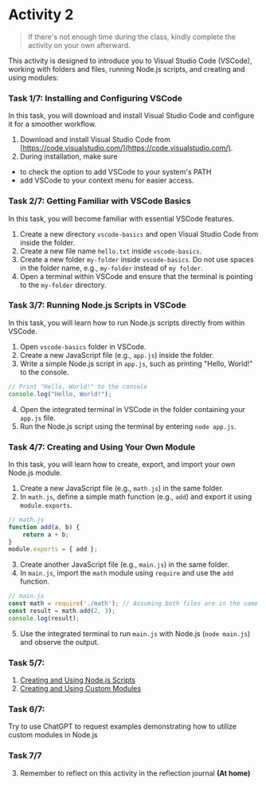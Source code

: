 # Activity 2

> If there's not enough time during the class, kindly complete the activity on your own afterward.


This activity is designed to introduce you to Visual Studio Code (VSCode), working with folders and files, running Node.js scripts, and creating and using modules:

### Task 1/7: Installing and Configuring VSCode

In this task, you will download and install Visual Studio Code and configure it for a smoother workflow.

1. Download and install Visual Studio Code from [https://code.visualstudio.com/](https://code.visualstudio.com/).
2. During installation, make sure 
  - to check the option to add VSCode to your system's PATH
  - add VSCode to your context menu for easier access.

### Task 2/7: Getting Familiar with VSCode Basics

In this task, you will become familiar with essential VSCode features.

1. Create a new directory `vscode-basics` and open Visual Studio Code from inside the folder.
2. Create a new file name `hello.txt` inside `vscode-basics`.
3. Create a new folder `my-folder` inside `vscode-basics`. Do not use spaces in the folder name, e.g., `my-folder` instead of `my folder`.
4. Open a terminal within VSCode and ensure that the terminal is pointing to the `my-folder` directory.

### Task 3/7: Running Node.js Scripts in VSCode

In this task, you will learn how to run Node.js scripts directly from within VSCode.

1. Open `vscode-basics` folder in VSCode.
2. Create a new JavaScript file (e.g., `app.js`) inside the folder.
3. Write a simple Node.js script in `app.js`, such as printing "Hello, World!" to the console.
```javascript
// Print "Hello, World!" to the console
console.log("Hello, World!");
```
4. Open the integrated terminal in VSCode in the folder containing your `app.js` file.
5. Run the Node.js script using the terminal by entering `node app.js`.

### Task 4/7: Creating and Using Your Own Module

In this task, you will learn how to create, export, and import your own Node.js module.

1. Create a new JavaScript file (e.g., `math.js`) in the same folder.
2. In `math.js`, define a simple math function (e.g., `add`) and export it using `module.exports`.
```javascript
// math.js
function add(a, b) {
    return a + b;
}
module.exports = { add };
```

3. Create another JavaScript file (e.g., `main.js`) in the same folder.
4. In `main.js`, import the `math` module using `require` and use the `add` function.
```javascript
// main.js
const math = require('./math'); // Assuming both files are in the same folder
const result = math.add(2, 3);
console.log(result);
```

5. Use the integrated terminal to run `main.js` with Node.js (`node main.js`) and observe the output.

### Task 5/7:

1. [Creating and Using Node.js Scripts](./node-scipts.md)
2. [Creating and Using Custom Modules](./modules.md)

### Task 6/7:

Try to use ChatGPT to request examples demonstrating how to utilize custom modules in Node.js

### Task 7/7
3. Remember to reflect on this activity in the reflection journal **(At home)**
